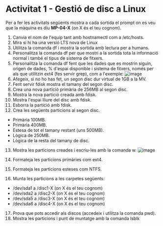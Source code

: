 # Activitat 1 - Gestió de disc a Linux

Per a fer les activitats següents mostra a cada sortida el prompt on es veu que la màquina es diu **MP-04-X** (on X és el teu cognom).

1. Canvia el nom de l'equip tant amb hostnamectl com a /etc/hosts.
2. Mira si hi ha una versió LTS nova de Linux
3. Utilitza la comanda df i mostra la sortida amb lectura per a humans.
4. Personalitza la comanda df per que mostri a la sortida tota la informació normal i també el tipus de sistema de fitxers.
5. Personalitza la comanda df fent que les dades que es mostrin siguin, origen de dades, % d'espai disponible i sistema de fitxers, només per als que utilitzin ext4 (fes servir grep), com a l'exemple:
![image](https://github.com/XaSaFa/MP04/assets/110727546/092bbba6-e3d9-404c-890c-667f77a9a7a5)
6. Afegeix, si no ho has fet, un segon disc dur virtual de 1GB a la MV.
7. Fent servir fdisk mostra el tamany del segon disc.
8. Crea una nova partició primària de 256MB al segon disc.
9. Mostra la nova partició creada amb fdisk.
10. Mostra l'espai lliure del disc amb fdisk.
11. Esborra la partició amb fdisk.
12. Crea les següents particions al segon disc.
  - Primària 100MB.
  - Primària 400MB.
  - Estesa de tot el tamany restant (uns 500MB).
  - Lògica de 250MB.
  - Lògica de la resta del tamany de disc.
13. Mostra les particions creades i escriu-les amb la comanda w.
![image](https://github.com/XaSaFa/MP04/assets/110727546/c2f168d2-2d73-4680-9319-6d8d3ade9123)

14. Formateja les particions primàries com ext4.
15. Formateja les particions esteses com NTFS.
16. Munta les particions a les carpetes següents:
  - /dev/sda1 a /disc1-X (on X és el teu cognom)
  - /dev/sda2 a /disc2-X (on X és el teu cognom)
  - /dev/sda5 a /disc3-X (on X és el teu cognom)
  - /dev/sda6 a /disc4-X (on X és el teu cognom)
17. Prova que pots accedir als discos (accedeix i utilitza la comanda pwd).
18. Mostra les particions i punt de muntatge amb la comanda lsblk

